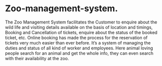 # Zoo-management-system.
The Zoo Management System facilitates the Customer to enquire about the wild life and visiting details available on the basis of location  and timings, Booking and Cancellation of tickets, enquire about the status of the booked ticket, etc. Online booking has made the process for the reservation of tickets very much easier than ever before. It’s a system of managing the duties and status of all kind of worker and employees. Here animal loving people search for an animal and get the whole info, they can even search with their availability at the zoo. 
